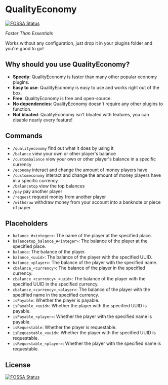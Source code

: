 # QualityEconomy
[![FOSSA Status](https://app.fossa.com/api/projects/git%2Bgithub.com%2FImNotStable%2FQualityEconomy.svg?type=shield)](https://app.fossa.com/projects/git%2Bgithub.com%2FImNotStable%2FQualityEconomy?ref=badge_shield)

*Faster Than Essentials*

Works without any configuration, just drop it in your plugins folder and you're good to go!

## Why should you use QualityEconomy?
- **Speedy**: QualityEconomy is faster than many other popular economy plugins.
- **Easy to use**: QualityEconomy is easy to use and works right out of the box.
- **Free**: QualityEconomy is free and open-source.
- **No dependencies**: QualityEconomy doesn't require any other plugins to function.
- **Not bloated**: QualityEconomy isn't bloated with features, you can disable nearly every feature!

## Commands
- `/qualityeconomy` find out what it does by using it
- `/balance` view your own or other player's balance
- `/custombalance` view your own or other player's balance in a specific currency
- `/economy` interact and change the amount of money players have
- `/customeconomy` interact and change the amount of money players have in a specific currency
- `/balancetop` view the top balances
- `/pay` pay another player
- `/request` request money from another player
- `/withdraw` withdraw money from your account into a banknote or piece of paper

## Placeholders
- `balance_#<integer>`: The name of the player at the specified place.
- `balancetop_balance_#<integer>`: The balance of the player at the specified place.
- `balance`: The balance of the player.
- `balance_<uuid>`: The balance of the player with the specified UUID.
- `balance_<player>`: The balance of the player with the specified name.
- `cbalance_<currency>`: The balance of the player in the specified currency.
- `cbalance_<currency>_<uuid>`: The balance of the player with the specified UUID in the specified currency.
- `cbalance_<currency>_<player>`: The balance of the player with the specified name in the specified currency.
- `isPayable`: Whether the player is payable.
- `isPayable_<uuid>`: Whether the player with the specified UUID is payable.
- `isPayable_<player>`: Whether the player with the specified name is payable.
- `isRequestable`: Whether the player is requestable.
- `isRequestable_<uuid>`: Whether the player with the specified UUID is requestable.
- `isRequestable_<player>`: Whether the player with the specified name is requestable.

## License
[![FOSSA Status](https://app.fossa.com/api/projects/git%2Bgithub.com%2FImNotStable%2FQualityEconomy.svg?type=large)](https://app.fossa.com/projects/git%2Bgithub.com%2FImNotStable%2FQualityEconomy?ref=badge_large)